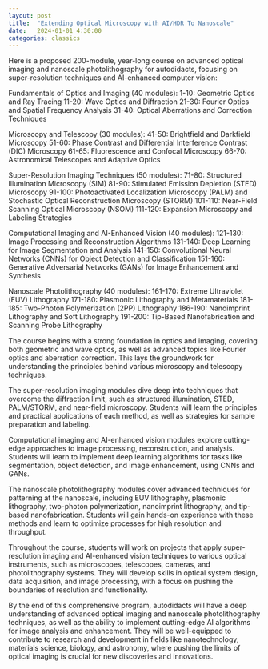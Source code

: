 ```yaml
---
layout: post
title:  "Extending Optical Microscopy with AI/HDR To Nanoscale"
date:   2024-01-01 4:30:00
categories: classics
---
```


Here is a proposed 200-module, year-long course on advanced optical imaging and nanoscale photolithography for autodidacts, focusing on super-resolution techniques and AI-enhanced computer vision:

Fundamentals of Optics and Imaging (40 modules):
1-10: Geometric Optics and Ray Tracing
11-20: Wave Optics and Diffraction
21-30: Fourier Optics and Spatial Frequency Analysis
31-40: Optical Aberrations and Correction Techniques

Microscopy and Telescopy (30 modules):
41-50: Brightfield and Darkfield Microscopy
51-60: Phase Contrast and Differential Interference Contrast (DIC) Microscopy
61-65: Fluorescence and Confocal Microscopy
66-70: Astronomical Telescopes and Adaptive Optics

Super-Resolution Imaging Techniques (50 modules):
71-80: Structured Illumination Microscopy (SIM)
81-90: Stimulated Emission Depletion (STED) Microscopy
91-100: Photoactivated Localization Microscopy (PALM) and Stochastic Optical Reconstruction Microscopy (STORM)
101-110: Near-Field Scanning Optical Microscopy (NSOM)
111-120: Expansion Microscopy and Labeling Strategies

Computational Imaging and AI-Enhanced Vision (40 modules):
121-130: Image Processing and Reconstruction Algorithms
131-140: Deep Learning for Image Segmentation and Analysis
141-150: Convolutional Neural Networks (CNNs) for Object Detection and Classification
151-160: Generative Adversarial Networks (GANs) for Image Enhancement and Synthesis

Nanoscale Photolithography (40 modules):
161-170: Extreme Ultraviolet (EUV) Lithography
171-180: Plasmonic Lithography and Metamaterials
181-185: Two-Photon Polymerization (2PP) Lithography
186-190: Nanoimprint Lithography and Soft Lithography
191-200: Tip-Based Nanofabrication and Scanning Probe Lithography

The course begins with a strong foundation in optics and imaging, covering both geometric and wave optics, as well as advanced topics like Fourier optics and aberration correction. This lays the groundwork for understanding the principles behind various microscopy and telescopy techniques.

The super-resolution imaging modules dive deep into techniques that overcome the diffraction limit, such as structured illumination, STED, PALM/STORM, and near-field microscopy. Students will learn the principles and practical applications of each method, as well as strategies for sample preparation and labeling.

Computational imaging and AI-enhanced vision modules explore cutting-edge approaches to image processing, reconstruction, and analysis. Students will learn to implement deep learning algorithms for tasks like segmentation, object detection, and image enhancement, using CNNs and GANs.

The nanoscale photolithography modules cover advanced techniques for patterning at the nanoscale, including EUV lithography, plasmonic lithography, two-photon polymerization, nanoimprint lithography, and tip-based nanofabrication. Students will gain hands-on experience with these methods and learn to optimize processes for high resolution and throughput.

Throughout the course, students will work on projects that apply super-resolution imaging and AI-enhanced vision techniques to various optical instruments, such as microscopes, telescopes, cameras, and photolithography systems. They will develop skills in optical system design, data acquisition, and image processing, with a focus on pushing the boundaries of resolution and functionality.

By the end of this comprehensive program, autodidacts will have a deep understanding of advanced optical imaging and nanoscale photolithography techniques, as well as the ability to implement cutting-edge AI algorithms for image analysis and enhancement. They will be well-equipped to contribute to research and development in fields like nanotechnology, materials science, biology, and astronomy, where pushing the limits of optical imaging is crucial for new discoveries and innovations.